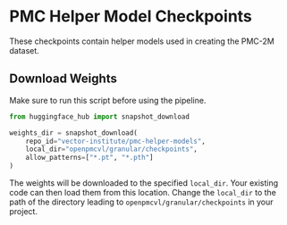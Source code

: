 # PMC Helper Model Checkpoints

These checkpoints contain helper models used in creating the PMC-2M dataset.

## Download Weights

Make sure to run this script before using the pipeline.

```python
from huggingface_hub import snapshot_download

weights_dir = snapshot_download(
    repo_id="vector-institute/pmc-helper-models",
    local_dir="openpmcvl/granular/checkpoints",
    allow_patterns=["*.pt", "*.pth"]
)
```

The weights will be downloaded to the specified `local_dir`. Your existing code can then load them from this location.
Change the `local_dir` to the path of the directory leading to `openpmcvl/granular/checkpoints` in your project.
